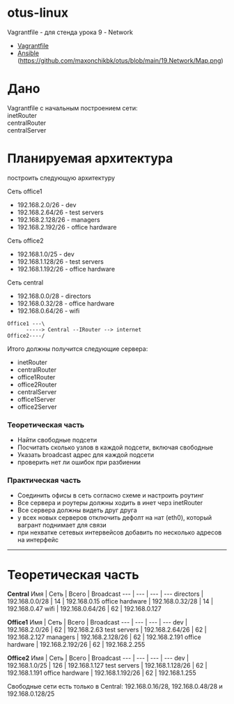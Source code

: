 # otus-linux
Vagrantfile - для стенда урока 9 - Network
* [Vagrantfile](https://github.com/maxonchikbk/otus/blob/main/19.Network/Vagrantfile)
* [Ansible](https://github.com/maxonchikbk/otus/blob/main/19.Network/playbook.yml)
(https://github.com/maxonchikbk/otus/blob/main/19.Network/Map.png)
# Дано
Vagrantfile с начальным  построением сети: \
inetRouter \
centralRouter \
centralServer

# Планируемая архитектура
построить следующую архитектуру

Сеть office1
- 192.168.2.0/26      - dev
- 192.168.2.64/26    - test servers
- 192.168.2.128/26  - managers
- 192.168.2.192/26  - office hardware

Сеть office2
- 192.168.1.0/25      - dev
- 192.168.1.128/26  - test servers
- 192.168.1.192/26  - office hardware


Сеть central
- 192.168.0.0/28    - directors
- 192.168.0.32/28  - office hardware
- 192.168.0.64/26  - wifi

```
Office1 ---\
      -----> Central --IRouter --> internet
Office2----/
```
Итого должны получится следующие сервера:
- inetRouter
- centralRouter
- office1Router
- office2Router
- centralServer
- office1Server
- office2Server

### Теоретическая часть
- Найти свободные подсети
- Посчитать сколько узлов в каждой подсети, включая свободные
- Указать broadcast адрес для каждой подсети
- проверить нет ли ошибок при разбиении

### Практическая часть
- Соединить офисы в сеть согласно схеме и настроить роутинг
- Все сервера и роутеры должны ходить в инет черз inetRouter
- Все сервера должны видеть друг друга
- у всех новых серверов отключить дефолт на нат (eth0), который вагрант поднимает для связи
- при нехватке сетевых интервейсов добавить по несколько адресов на интерфейс
---
# Теоретическая часть

**Central**
Имя | Cеть | Всего | Broadcast
--- | --- | --- | ---
directors | 192.168.0.0/28 | 14 | 192.168.0.15
office hardware | 192.168.0.32/28 | 14 | 192.168.0.47
wifi | 192.168.0.64/26 | 62 | 192.168.0.127

**Office1**
Имя | Cеть | Всего | Broadcast
--- | --- | --- | ---
dev | 192.168.2.0/26 | 62 | 192.168.2.63
test servers | 192.168.2.64/26 | 62 | 192.168.2.127
managers | 192.168.2.128/26 | 62 | 192.168.2.191
office hardware | 192.168.2.192/26 | 62 | 192.168.2.255

**Office2**
Имя | Cеть | Всего | Broadcast
--- | --- | --- | ---
dev | 192.168.1.0/25 | 126 | 192.168.1.127
test servers | 192.168.1.128/26 | 62 | 192.168.1.191
office hardware | 192.168.1.192/26 | 62 | 192.168.1.255

Свободные сети есть только в Central: 192.168.0.16/28, 192.168.0.48/28 и 192.168.0.128/25

